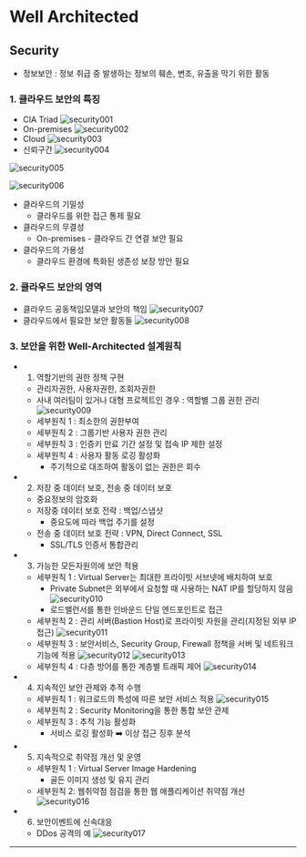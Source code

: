 # Well Architected

## Security
 - 정보보안 : 정보 취급 중 발생하는 정보의 훼손, 변조, 유출을 막기 위한 활동
### 1. 클라우드 보안의 특징
 -  CIA Triad
   ![security001](/img/security001.png)
 - On-premises
   ![security002](/img/security002.png)
 - Cloud
   ![security003](/img/security003.png)
 - 신뢰구간
   ![security004](/img/security004.png)


![security005](/img/security005.png)

![security006](/img/security006.png)
 - 클라우드의 기밀성
	 - 클라우드를 위한 접근 통제 필요
 - 클라우드의 무결성
	 - On-premises - 클라우드 간 연결 보안 필요
  - 클라우드의 가용성
	  - 클라우드 환경에 특화된 생존성 보장 방안 필요

### 2. 클라우드 보안의 영역
 - 클라우드 공동책임모델과 보안의 책임
![security007](/img/security007.png)
 - 클라우드에서 필요한 보안 활동들
![security008](/img/security008.png)

### 3. 보안을 위한 Well-Architected 설계원칙
 - 1. 역할기반의 권한 정책 구현
	 - 관리자권한, 사용자권한, 조회자권한
     - 사내 여러팀이 있거나 대형 프로젝트인 경우 : 역할별 그룹 권한 관리
     ![security009](/img/security009.png)
     - 세부원칙 1 : 최소한의 권한부여
     - 세부원칙 2 : 그룹기반 사용자 권한 관리
     - 세부원칙 3 : 인증키 만료 기간 설정 및 접속 IP 제한 설정
     - 세부원칙 4 : 사용자 활동 로깅 활성화
	     - 주기적으로 대조하여 활동이 없는 권한은 회수
  - 2. 저장 중 데이터 보호, 전송 중 데이터 보호
	  - 중요정보의 암호화
	  - 저장중 데이터 보호 전략 : 백업/스냅샷
		  - 중요도에 따라 백업 주기를 설정
	  - 전송 중 데이터 보호 전략 : VPN, Direct Connect, SSL
		  - SSL/TLS 인증서 통합관리 
  - 3. 가능한 모든자원의에 보안 적용
	  - 세부원칙 1 : Virtual Server는 최대한 프라이빗 서브넷에 배치하여 보호
		  - Private Subnet은 외부에서 요청할 때 사용하는 NAT IP를 할당하지 않음
          ![security010](/img/security010.png)
		  - 로드밸런서를 통한 인바운드 단일 엔드포인트로 접근
	  - 세부원칙 2 : 관리 서버(Bastion Host)로 프라이빗 자원을 관리(지정된 외부 IP접근)
      ![security011](/img/security011.png)
	  - 세부원칙 3 : 보안서비스, Security Group, Firewall 정책을 서버 및 네트워크 기능에 적용
      ![security012](/img/security012.png)
      ![security013](/img/security013.png)
	  - 세부원칙 4 : 다층 방어를 통한 계층별 트래픽 제어
      ![security014](/img/security014.png)
  - 4. 지속적인 보안 관제와 추적 수행
	  - 세부원칙 1 : 워크로드의 특성에 따른 보안 서비스 적용
      ![security015](/img/security015.png)
	  - 세부원칙 2 : Security Monitoring을 통한 통합 보안 관제
	  - 세부원칙 3 : 추적 기능 활성화
		  - 서비스 로깅 활성화 :arrow_right: 이상 접근 징후 분석
  - 5. 지속적으로 취약점 개선 및 운영
	  - 세부원칙 1 : Virtual Server Image Hardening
		  - 골든 이미지 생성 및 유지 관리
	  - 세부원칙 2: 웹취약점 점검을 통한 웹 애플리케이션 취약점 개선
      ![security016](/img/security016.png)
  - 6. 보안이벤트에 신속대응
	  - DDos 공격의 예
      ![security017](/img/security017.png)
  
  ---